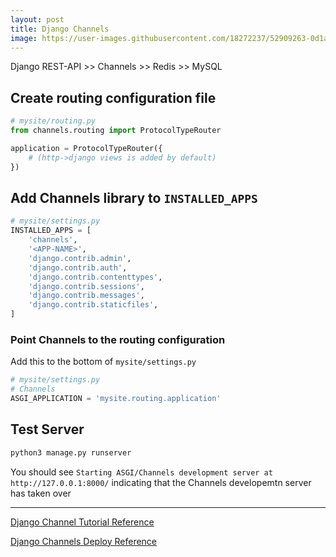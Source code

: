 ```yaml
---
layout: post
title: Django Channels
image: https://user-images.githubusercontent.com/18272237/52909263-0d1a9b80-3254-11e9-9a97-3c818005ff0f.png
---
```

Django REST-API >> Channels >> Redis >> MySQL

## Create routing configuration file
```python
# mysite/routing.py
from channels.routing import ProtocolTypeRouter

application = ProtocolTypeRouter({
    # (http->django views is added by default)
})
```

## Add Channels library to `INSTALLED_APPS`
```python
# mysite/settings.py
INSTALLED_APPS = [
    'channels',
    '<APP-NAME>',
    'django.contrib.admin',
    'django.contrib.auth',
    'django.contrib.contenttypes',
    'django.contrib.sessions',
    'django.contrib.messages',
    'django.contrib.staticfiles',
]
```

### Point Channels to the routing configuration
Add this to the bottom of `mysite/settings.py`
```python
# mysite/settings.py
# Channels
ASGI_APPLICATION = 'mysite.routing.application'
```

## Test Server
```bash
python3 manage.py runserver
```
You should see `Starting ASGI/Channels development server at http://127.0.0.1:8000/`
indicating that the Channels developemtn server has taken over




***
[Django Channel Tutorial Reference](https://channels.readthedocs.io/en/latest/tutorial/part_1.html)

[Django Channels Deploy Reference](https://channels.readthedocs.io/en/latest/deploying.html)
